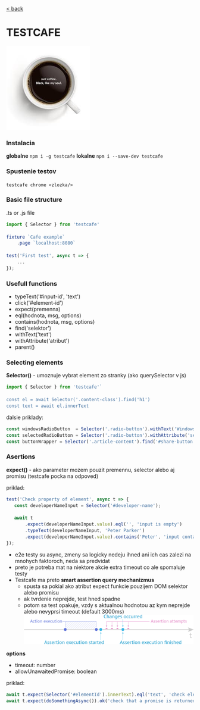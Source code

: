 [< back](../README.md)
# TESTCAFE
![](../img/cafe.jpeg)
### Instalacia
**globalne**
`npm i -g testcafe`
**lokalne**
`npm i --save-dev testcafe`

### Spustenie testov
`testcafe chrome <zlozka/>`

### Basic file structure
.ts or .js file
```js
import { Selector } from 'testcafe'

fixture `Cafe example`
    .page `localhost:8080`

test('First test', async t => {
    ...
});
```

### Usefull functions
- typeText('#input-id', 'text')
- click('#element-id')
- expect(premenna)
- eql(hodnota, msg, options)
- contains(hodnota, msg, options)
- find('selektor')
- withText('text')
- withAttribute('atribut')
- parent()

### Selecting elements
**Selector()** - umoznuje vybrat element zo stranky (ako querySelector v js)
```js
import { Selector } from 'testcafe'`

const el = await Selector('.content-class').find('h1')
const text = await el.innerText
```

dalsie priklady:
```js
const windowsRadioButton  = Selector('.radio-button').withText('Windows')
const selectedRadioButton = Selector('.radio-button').withAttribute('selected')
const buttonWrapper = Selector('.article-content').find('#share-button').parent()
```

### Asertions
**expect()** - ako parameter mozem pouzit premennu, selector alebo aj promisu (testcafe pocka na odpoved)

priklad:
```js
test('Check property of element', async t => {
   const developerNameInput = Selector('#developer-name');

   await t
       .expect(developerNameInput.value).eql('', 'input is empty')
       .typeText(developerNameInput, 'Peter Parker')
       .expect(developerNameInput.value).contains('Peter', 'input contains text "Peter"');
});   
```

- e2e testy su async, zmeny sa logicky nedeju ihned ani ich cas zalezi na mnohych faktoroch, neda sa predvidat
- preto je potreba mat na niektore akcie extra timeout co ale spomaluje testy
- Testcafe ma preto **smart assertion query mechanizmus** 
    - spusta sa pokial ako atribut expect funkcie pouzijem DOM selektor alebo promisu
    - ak tvrdenie neprejde, test hned spadne
    - potom sa test opakuje, vzdy s aktualnou hodnotou az kym neprejde alebo nevyprsi timeout (default 3000ms)
    ![](../img/query-mechanism.png)

**options**
- timeout: number
- allowUnawaitedPromise: boolean

priklad:
```js
await t.expect(Selector('#elementId').innerText).eql('text', 'check element text', { timeout: 500 });
await t.expect(doSomethingAsync()).ok('check that a promise is returned', { allowUnawaitedPromise: true });
```
